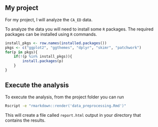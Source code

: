 ## My project

For my project, I will analyze the `CA_ED` data.

To analyze the data you will need to install some `R` packages. The required packages can be installed using `R` commands.

``` r
install_pkgs <- row.names(installed.packages())
pkgs <- c("ggplot2", "ggthemes", "dplyr", "skimr", "patchwork")
for(p in pkgs){
	if(!(p %in% install_pkgs)){
		install.packages(p)
	}
}
```

## Execute the analysis

To execute the analysis, from the project folder you can run 

``` bash
Rscript -e "rmarkdown::render('data_preprocessing.Rmd')"
```

This will create a file called `report.html` output in your directory that contains the results.
